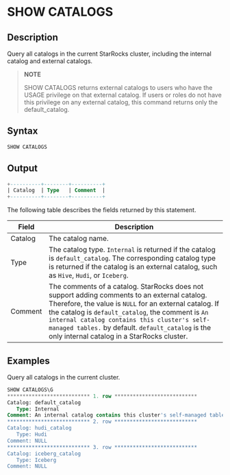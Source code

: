 ---
---

# SHOW CATALOGS

## Description

Query all catalogs in the current StarRocks cluster, including the internal catalog and external catalogs.

> **NOTE**
>
> SHOW CATALOGS returns external catalogs to users who have the USAGE privilege on that external catalog. If users or roles do not have this privilege on any external catalog, this command returns only the default_catalog.

## Syntax

```SQL
SHOW CATALOGS
```

## Output

```SQL
+----------+--------+----------+
| Catalog  | Type   | Comment  |
+----------+--------+----------+
```

The following table describes the fields returned by this statement.

| **Field** | **Description**                                              |
| ------------- | ------------------------------------------------------------ |
| Catalog       | The catalog name.                                            |
| Type          | The catalog type. `Internal` is returned if the catalog is `default_catalog`. The corresponding catalog type is returned if the catalog is an external catalog, such as `Hive`, `Hudi`, or `Iceberg`. |
| Comment       | The comments of a catalog. StarRocks does not support adding comments to an external catalog. Therefore, the value is `NULL` for an external catalog. If the catalog is `default_catalog`, the comment is `An internal catalog contains this cluster's self-managed tables.` by default. `default_catalog` is the only internal catalog in a StarRocks cluster. |

## Examples

Query all catalogs in the current cluster.

```SQL
SHOW CATALOGS\G
*************************** 1. row ***************************
Catalog: default_catalog
   Type: Internal
Comment: An internal catalog contains this cluster's self-managed tables.
*************************** 2. row ***************************
Catalog: hudi_catalog
   Type: Hudi
Comment: NULL
*************************** 3. row ***************************
Catalog: iceberg_catalog
   Type: Iceberg
Comment: NULL
```
